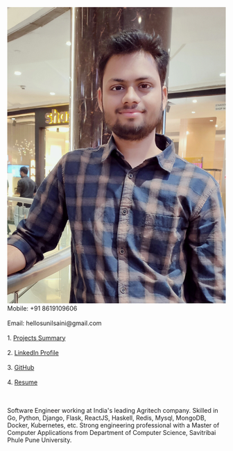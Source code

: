 <div class="row" style="height:500px"> 
  <div class="column"> 
    <div class="row">
          <img src="/images/my_pic.jpg" alt="Avatar" style="width:250px,float:left">
          Mobile: +91 8619109606
          <br><br>
          Email:  hellosunilsaini@gmail.com
          <br><br>
          1. <a href="https://docs.google.com/spreadsheets/d/1nB2kyE4mW_f5MHMabJb7JJTpa8m2ouGosSx8a3w0ntw/edit?usp=sharing">Projects Summary</a><br><br>
          2. <a href="https://www.linkedin.com/in/hellosunilsaini">LinkedIn Profile</a> <br><br>
          3. <a href="https://github.com/HelloSunilSaini?tab=repositories">GitHub</a><br><br>
          4. <a href="https://drive.google.com/file/d/1bWukKFAxnezNcLGAUCeq56rL9fU5TRhT/view?usp=sharing">Resume</a>
          <br><br>
        </div>
    </div>
    <br>
    <p>Software Engineer working at India's leading Agritech company. Skilled in Go, Python, Django, Flask, ReactJS, Haskell, Redis, Mysql, MongoDB, Docker, Kubernetes, etc. Strong engineering professional with a Master of Computer Applications from Department of Computer Science, Savitribai Phule Pune University.</p>
    <br>
  </div>
</div> 
